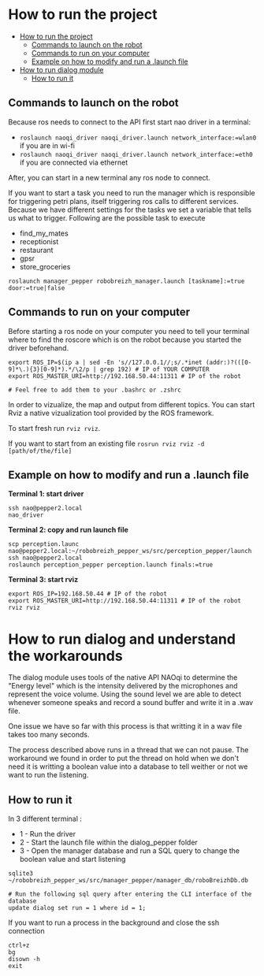 # How to run the project

- [How to run the project](#how-to-run-the-project)
  - [Commands to launch on the robot](#commands-to-launch-on-the-robot)
  - [Commands to run on your computer](#commands-to-run-on-your-computer)
  - [Example on how to modify and run a .launch file](#example-on-how-to-modify-and-run-a-launch-file)
- [How to run dialog module](#how-to-run-dialog-and-understand-the-workarounds)
  - [How to run it](#how-to-run-it)

## Commands to launch on the robot
Because ros needs to connect to the API first start nao driver in a terminal:
 - ```roslaunch naoqi_driver naoqi_driver.launch network_interface:=wlan0``` if you are in wi-fi
 - ```roslaunch naoqi_driver naoqi_driver.launch network_interface:=eth0``` if you are connected via ethernet

After, you can start in a new terminal any ros node to connect.

If you want to start a task you need to run the manager which is responsible for triggering petri plans, itself triggering ros calls to different services.
Because we have different settings for the tasks we set a variable that tells us what to trigger.
Following are the possible task to execute
  - find_my_mates
  - receptionist
  - restaurant
  - gpsr
  - store_groceries

```
roslaunch manager_pepper robobreizh_manager.launch [taskname]:=true door:=true|false
```

## Commands to run on your computer

Before starting a ros node on your computer you need to tell your terminal where to find the roscore which is on the robot because you started the driver beforehand.

```
export ROS_IP=$(ip a | sed -En 's//127.0.0.1//;s/.*inet (addr:)?(([0-9]*\.){3}[0-9]*).*/\2/p | grep 192) # IP of YOUR COMPUTER
export ROS_MASTER_URI=http://192.168.50.44:11311 # IP of the robot

# Feel free to add them to your .bashrc or .zshrc
```

In order to vizualize, the map and output from different topics. You can start Rviz a native vizualization tool provided by the ROS framework.

To start fresh run ```rviz rviz```.


If you want to start from an existing file ```rosrun rviz rviz -d [path/of/the/file]``` 

## Example on how to modify and run a .launch file

**Terminal 1: start driver**
```
ssh nao@pepper2.local 
nao_driver
```

**Terminal 2: copy and run launch file**
```
scp perception.launc nao@pepper2.local:~/robobreizh_pepper_ws/src/perception_pepper/launch
ssh nao@pepper2.local
roslaunch perception_pepper perception.launch finals:=true
```

**Terminal 3: start rviz**
```
export ROS_IP=192.168.50.44 # IP of the robot
export ROS_MASTER_URI=http://192.168.50.44:11311 # IP of the robot
rviz rviz
```

# How to run dialog and understand the workarounds

The dialog module uses tools of the native API NAOqi to determine the "Energy level" which is the intensity delivered by the microphones and represent the voice volume.
Using the sound level we are able to detect whenever someone speaks and record a sound buffer and write it in a .wav file.

One issue we have so far with this process is that writting it in a wav file takes too many seconds.

The process described above runs in a thread that we can not pause. The workaround we found in order to put the thread on hold when we don't need it is writting a boolean value into a database to tell weither or not we want to run the listening.

## How to run it

In 3 different terminal :
 - 1 - Run the driver
 - 2 - Start the launch file within the dialog_pepper folder
 - 3 - Open the manager database and run a SQL query to change the boolean value and start listening
```
sqlite3 ~/robobreizh_pepper_ws/src/manager_pepper/manager_db/roboBreizhDb.db 

# Run the following sql query after entering the CLI interface of the database
update dialog set run = 1 where id = 1;

```

If you want to run a process in the background and close the ssh connection
```
ctrl+z
bg
disown -h
exit
```
